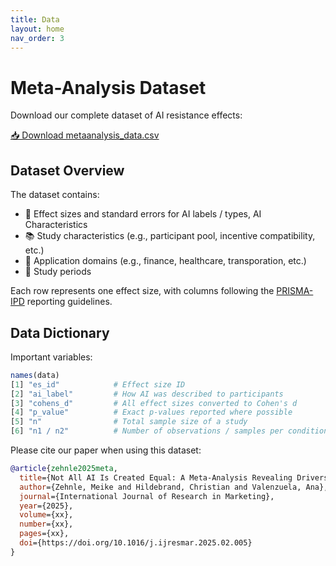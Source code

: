 ```yaml
---
title: Data
layout: home
nav_order: 3
---
```


# Meta-Analysis Dataset 

Download our complete dataset of AI resistance effects:

[📥 Download metaanalysis_data.csv](meta_docs/metaanalysis_data.csv) 

## Dataset Overview

The dataset contains:
- 🤖 Effect sizes and standard errors for AI labels / types, AI Characteristics
- 📚 Study characteristics (e.g., participant pool, incentive compatibility, etc.)
- 🏢 Application domains (e.g., finance, healthcare, transporation, etc.)
- 📅 Study periods

Each row represents one effect size, with columns following the [PRISMA-IPD](http://prisma-statement.org) reporting guidelines.

## Data Dictionary

Important variables:
```r
names(data)
[1] "es_id"            # Effect size ID 
[2] "ai_label"         # How AI was described to participants
[3] "cohens_d"         # All effect sizes converted to Cohen's d
[4] "p_value"          # Exact p-values reported where possible
[5] "n"                # Total sample size of a study
[6] "n1 / n2"          # Number of observations / samples per condition
```

Please cite our paper when using this dataset:
```bibtex
@article{zehnle2025meta,
  title={Not All AI Is Created Equal: A Meta-Analysis Revealing Drivers of AI Resistance Across Markets, Methods, and Time},
  author={Zehnle, Meike and Hildebrand, Christian and Valenzuela, Ana},
  journal={International Journal of Research in Marketing},
  year={2025},
  volume={xx},
  number={xx},
  pages={xx},
  doi={https://doi.org/10.1016/j.ijresmar.2025.02.005}
}
```


